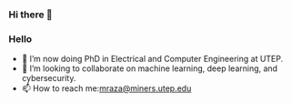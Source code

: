 ### Hi there 👋
### Hello

<!--
**mdrazasalim/mdrazasalim** is a ✨ _special_ ✨ repository because its `README.md` (this file) appears on your GitHub profile.

Here are some ideas to get you started:
-->
- 🔭 I’m now doing PhD in Electrical and Computer Engineering at UTEP.
- 👯 I’m looking to collaborate on machine learning, deep learning, and cybersecurity.
- 📫 How to reach me:mraza@miners.utep.edu
